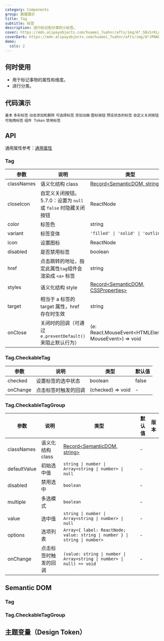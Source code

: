 ```yaml
---
category: Components
group: 数据展示
title: Tag
subtitle: 标签
description: 进行标记和分类的小标签。
cover: https://mdn.alipayobjects.com/huamei_7uahnr/afts/img/A*_SBsSrKLg00AAAAAAAAAAAAADrJ8AQ/original
coverDark: https://mdn.alipayobjects.com/huamei_7uahnr/afts/img/A*JPNAQYrVkYkAAAAAAAAAAAAADrJ8AQ/original
demo:
  cols: 2
---
```


## 何时使用

- 用于标记事物的属性和维度。
- 进行分类。

## 代码演示

<!-- prettier-ignore -->
<code src="./demo/basic.tsx">基本</code>
<code src="./demo/colorful.tsx">多彩标签</code>
<code src="./demo/control.tsx">动态添加和删除</code>
<code src="./demo/checkable.tsx">可选择标签</code>
<code src="./demo/animation.tsx">添加动画</code>
<code src="./demo/icon.tsx">图标按钮</code>
<code src="./demo/status.tsx">预设状态的标签</code>
<code src="./demo/customize.tsx" debug>自定义关闭按钮</code>
<code src="./demo/draggable.tsx">可拖拽标签</code>
<code src="./demo/component-token.tsx" debug>组件 Token</code>
<code src="./demo/disabled.tsx" debug>禁用标签</code>

## API

通用属性参考：[通用属性](/docs/react/common-props)

### Tag

| 参数 | 说明 | 类型 | 默认值 | 版本 |
| --- | --- | --- | --- | --- |
| classNames | 语义化结构 class | [Record<SemanticDOM, string>](#semantic-dom) | - |  |
| closeIcon | 自定义关闭按钮。5.7.0：设置为 `null` 或 `false` 时隐藏关闭按钮 | ReactNode | false | 4.4.0 |
| color | 标签色 | string | - |  |
| variant | 标签变体 | `'filled' \| 'solid' \| 'outlined'` | `'filled'` | 6.0.0 |
| icon | 设置图标 | ReactNode | - |  |
| disabled | 是否禁用标签 | boolean | false | 6.0.0 |
| href | 点击跳转的地址，指定此属性`tag`组件会渲染成 `<a>` 标签 | string | - | 6.0.0 |
| styles | 语义化结构 style | [Record<SemanticDOM, CSSProperties>](#semantic-dom) | - |  |
| target | 相当于 a 标签的 target 属性，href 存在时生效 | string | - | 6.0.0 |
| onClose | 关闭时的回调（可通过 `e.preventDefault()` 来阻止默认行为） | (e: React.MouseEvent<HTMLElement, MouseEvent>) => void | - |  |

### Tag.CheckableTag

| 参数     | 说明                 | 类型              | 默认值 |
| -------- | -------------------- | ----------------- | ------ |
| checked  | 设置标签的选中状态   | boolean           | false  |
| onChange | 点击标签时触发的回调 | (checked) => void | -      |

### Tag.CheckableTagGroup

| 参数 | 说明 | 类型 | 默认值 | 版本 |
| --- | --- | --- | --- | --- |
| classNames | 语义化结构 class | [Record<SemanticDOM, string>](#semantic-dom) | - |  |
| defaultValue | 初始选中值 | `string \| number \| Array<string \| number> \| null` | - |  |
| disabled | 禁用选中 | `boolean` | - |  |
| multiple | 多选模式 | `boolean` | - |  |
| value | 选中值 | `string \| number \| Array<string \| number> \| null` | - |  |
| options | 选项列表 | `Array<{ label: ReactNode; value: string \| number } \| string \| number>` | - |  |
| onChange | 点击标签时触发的回调 | `(value: string \| number \| Array<string \| number> \| null) => void` | - |  |

## Semantic DOM

### Tag

<code src="./demo/_semantic.tsx" simplify="true"></code>

### Tag.CheckableTagGroup

<code src="./demo/_semantic_group.tsx" simplify="true"></code>

## 主题变量（Design Token）

<ComponentTokenTable component="Tag"></ComponentTokenTable>
